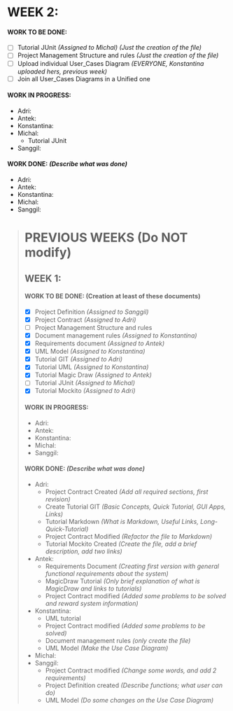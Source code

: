 # WEEK 2:
#### WORK TO BE DONE:

 - [ ] Tutorial JUnit *(Assigned to Michal)* *(Just the creation of the file)* 
 - [ ] Project Management Structure and rules *(Just the creation of the file)*
 - [ ] Upload individual User_Cases Diagram *(EVERYONE, Konstantina uploaded hers, previous week)*
 - [ ] Join all User_Cases Diagrams in a Unified one

#### WORK IN PROGRESS:

* Adri:
* Antek:
* Konstantina:
* Michal: 
   - Tutorial JUnit
* Sanggil:

#### WORK DONE: *(Describe what was done)*

 * Adri:
 * Antek:
 * Konstantina:
 * Michal: 
 * Sanggil:



> # PREVIOUS WEEKS **(Do NOT modify)**
> ## WEEK 1:
> #### WORK TO BE DONE: (Creation at least of these documents)
> 
>  - [X] Project Definition *(Assigned to Sanggil)*
>  - [X] Project Contract *(Assigned to Adri)*
>  - [ ] Project Management Structure and rules
>  - [X] Document management rules *(Assigned to Konstantina)*
>  - [X] Requirements document *(Assigned to Antek)*
>  - [X] UML Model *(Assigned to Konstantina)*
>  - [X] Tutorial GIT *(Assigned to Adri)*
>  - [X] Tutorial UML *(Assigned to Konstantina)*
>  - [X] Tutorial Magic Draw *(Assigned to Antek)*
>  - [ ] Tutorial JUnit *(Assigned to Michal)*
>  - [X] Tutorial Mockito *(Assigned to Adri)*
> 
> #### WORK IN PROGRESS:
> 
> * Adri:
> * Antek:
> * Konstantina:
> * Michal: 
> * Sanggil:
> 
> #### WORK DONE: *(Describe what was done)*
> * Adri:
>    - Project Contract Created *(Add all required sections, first revision)*
>    - Create Tutorial GIT *(Basic Concepts, Quick Tutorial, GUI Apps, Links)*
>    - Tutorial Markdown _(What is Markdown, Useful Links, Long-Quick-Tutorial)_
>    - Project Contract Modified *(Refactor the file to Markdown)*
>    - Tutorial Mockito Created _(Create the file, add a brief description, add two links)_
> * Antek:
>    - Requirements Document *(Creating first version with general functional requirements about the system)*
>    - MagicDraw Tutorial *(Only brief explanation of what is MagicDraw and links to tutorials)*
>    - Project Contract modified *(Added some problems to be solved and reward system information)*
> * Konstantina:
>    - UML tutorial
>    - Project Contract modified *(Added some problems to be solved)*
>    - Document management rules *(only create the file)*
>    - UML Model *(Make the Use Case Diagram)*
> * Michal:
> * Sanggil:
>   - Project Contract modified *(Change some words, and add 2 requirements)*
>   - Project Definition created *(Describe functions; what user can do)*
>   - UML Model *(Do some changes on the Use Case Diagram)*
